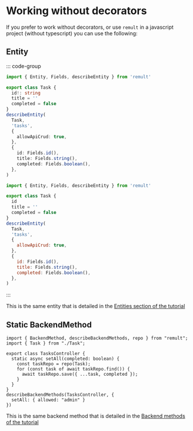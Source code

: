# Working without decorators

If you prefer to work without decorators, or use `remult` in a javascript project (without typescript) you can use the following:

## Entity

::: code-group

```ts [Typescript]
import { Entity, Fields, describeEntity } from 'remult'

export class Task {
  id!: string
  title = ''
  completed = false
}
describeEntity(
  Task,
  'tasks',
  {
    allowApiCrud: true,
  },
  {
    id: Fields.id(),
    title: Fields.string(),
    completed: Fields.boolean(),
  },
)
```

```js [Javascript]
import { Entity, Fields, describeEntity } from 'remult'

export class Task {
  id
  title = ''
  completed = false
}
describeEntity(
  Task,
  'tasks',
  {
    allowApiCrud: true,
  },
  {
    id: Fields.id(),
    title: Fields.string(),
    completed: Fields.boolean(),
  },
)
```

:::

This is the same entity that is detailed in the [Entities section of the tutorial](https://remult.dev/tutorials/react/entities.html)

## Static BackendMethod

```ts{12-14}
import { BackendMethod, describeBackendMethods, repo } from "remult";
import { Task } from "./Task";

export class TasksController {
  static async setAll(completed: boolean) {
    const taskRepo = repo(Task);
    for (const task of await taskRepo.find()) {
      await taskRepo.save({ ...task, completed });
    }
  }
}
describeBackendMethods(TasksController, {
  setAll: { allowed: "admin" }
})
```

This is the same backend method that is detailed in the [Backend methods of the tutorial](https://remult.dev/tutorials/react/backend-methods.html#refactor-from-front-end-to-back-end)
